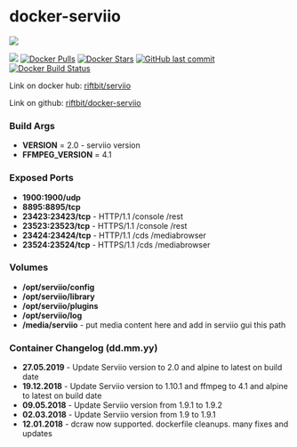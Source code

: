 # docker-serviio

[![](http://serviio.org/images/serviio.png)](http://serviio.org/) 

[![](https://images.microbadger.com/badges/image/riftbit/serviio.svg)](https://microbadger.com/images/riftbit/serviio) [![Docker Pulls](https://img.shields.io/docker/pulls/riftbit/serviio.svg)](https://hub.docker.com/r/riftbit/serviio/) [![Docker Stars](https://img.shields.io/docker/stars/riftbit/serviio.svg)](https://hub.docker.com/r/riftbit/serviio/) [![GitHub last commit](https://img.shields.io/github/last-commit/riftbit/docker-serviio.svg)](https://github.com/riftbit/docker-serviio) [![Docker Build Status](https://img.shields.io/docker/build/riftbit/serviio.svg)](https://hub.docker.com/r/riftbit/serviio/)
  
Link on docker hub: [riftbit/serviio](https://hub.docker.com/r/riftbit/serviio/)

Link on github: [riftbit/docker-serviio](https://github.com/riftbit/docker-serviio)

### Build Args

 - **VERSION** = 2.0 - serviio version
 - **FFMPEG_VERSION** = 4.1


### Exposed Ports

 - **1900:1900/udp**
 - **8895:8895/tcp**
 - **23423:23423/tcp** - HTTP/1.1 /console /rest
 - **23523:23523/tcp** - HTTPS/1.1 /console /rest
 - **23424:23424/tcp** - HTTP/1.1 /cds /mediabrowser
 - **23524:23524/tcp** - HTTPS/1.1 /cds /mediabrowser

### Volumes
 - **/opt/serviio/config**
 - **/opt/serviio/library**
 - **/opt/serviio/plugins**
 - **/opt/serviio/log**
 - **/media/serviio** - put media content here and add in serviio gui this path


### Container Changelog (dd.mm.yy)
 - **27.05.2019** - Update Serviio version to 2.0 and alpine to latest on build date
 - **19.12.2018** - Update Serviio version to 1.10.1 and ffmpeg to 4.1 and alpine to latest on build date
 - **09.05.2018** - Update Serviio version from 1.9.1 to 1.9.2
 - **02.03.2018** - Update Serviio version from 1.9 to 1.9.1
 - **12.01.2018** - dcraw now supported. dockerfile cleanups. many fixes and updates

